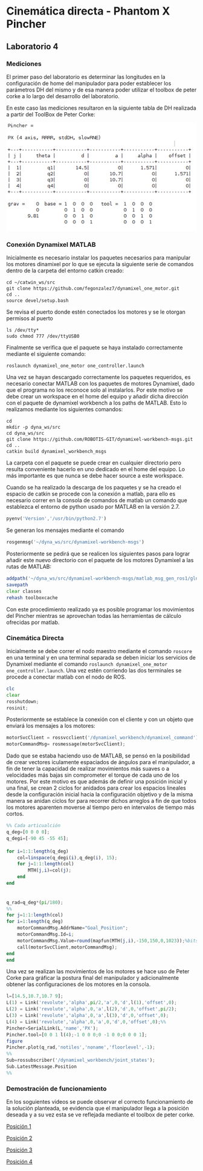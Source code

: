 # Cinemática directa - Phantom X Pincher
## Laboratorio 4
### Mediciones
El primer paso del laboratorio es determinar las longitudes en la configuración de home del manipulador para poder establecer los parámetros DH del mismo y de esa manera
poder utilizar el toolbox de peter corke a lo largo del desarrollo del laboratorio.

En este caso las mediciones resultaron en la siguiente tabla de DH realizada a partir del ToolBox de Peter Corke:

![Parámetros DH](/Img/DH.png)

### Conexión Dynamixel MATLAB
Inicialmente es necesario instalar los paquetes necesarios para manipular los motores dinamixel por lo que se ejecuta la siguiente serie de comandos dentro de la 
carpeta del entorno catkin creado:

```
cd ~/catwin_ws/src
git clone https://github.com/fegonzalez7/dynamixel_one_motor.git
cd ..
source devel/setup.bash
```

Se revisa el puerto donde estén conectados los motores y se le otorgan permisos al puerto

```
ls /dev/tty*
sudo chmod 777 /dev/ttyUSB0
```

Finalmente se verifica que el paquete se haya instalado correctamente mediante el siguiente comando:

```
roslaunch dynamixel_one_motor one_controller.launch
```

Una vez se hayan descargado correctamente los paquetes requeridos, es necesario conectar MATLAB con los paquetes de motores Dynamixel, dado que el programa no los
reconoce solo al instalarlos. Por este motivo se debe crear un workspace en el home del equipo y añadir dicha dirección con el paquete de dynamixel workbench a los
paths de MATLAB. Esto lo realizamos mediante los siguientes comandos:

```
cd 
mkdir -p dyna_ws/src
cd dyna_ws/src
git clone https://github.com/ROBOTIS-GIT/dynamixel-workbench-msgs.git
cd ..
catkin build dynamixel_workbench_msgs 
```

La carpeta con el paquete se puede crear en cualquier directorio pero resulta conveniente hacerlo en uno dedicado en el home del equipo. Lo más importante es que 
nunca se debe hacer source a este workspace.

Cuando se ha realizado la descarga de los paquetes y se ha creado el espacio de catkin se procede con la conexión a matlab, para ello es necesario correr en la
consola de comandos de matlab un comando que establezca el entorno de python usado por MATLAB en la versión 2.7.

```octave
pyenv('Version','/usr/bin/python2.7')
```

Se generan los mensajes mediante el comando
```octave
rosgenmsg('~/dyna_ws/src/dynamixel-workbench-msgs')
```

Posteriormente se pedirá que se realicen los siguientes pasos para lograr añadir este nuevo directorio con el paquete de los motores Dynamixel a las rutas de MATLAB:

```octave
addpath('~/dyna_ws/src/dynamixel-workbench-msgs/matlab_msg_gen_ros1/glnxa64/install/m')
savepath
clear classes
rehash toolboxcache
```

Con este procedimiento realizado ya es posible programar los movimientos del Pincher mientras se aprovechan todas las herramientas de cálculo ofrecidas por matlab.

### Cinemática Directa
Inicialmente se debe correr el nodo maestro mediante el comando `roscore` en una terminal y en una terminal separada se deben iniciar los servicios de Dynamixel
mediante el comando `roslaunch dynamixel_one_motor one_controller.launch`. Una vez estén corriendo las dos terminales se procede a conectar matlab con el nodo
de ROS.

```octave
clc
clear
rosshutdown;
rosinit;
```

Posteriormente se establece la conexión con el cliente y con un objeto que enviará los mensajes a los motores:

```octave
motorSvcClient = rossvcclient('/dynamixel_workbench/dynamixel_command');
motorCommandMsg= rosmessage(motorSvcClient);
```

Dado que se estaba haciendo uso de MATLAB, se pensó en la posibilidad de crear vectores iculamente espaciados de ángulos para el manipulador, a fin de tener la capacidad
de realizar movimientos más suaves o a velocidades más bajas sin comprometer el torque de cada uno de los motores. Por este motivo es que además de definir una
posición inicial y una final, se crean 2 ciclos for anidados para crear los espacios lineales desde la configuración inicial hacia la configuración objetivo y de la 
misma manera se anidan ciclos for para recorrer dichos arreglos a fin de que todos los motores aparenten moverse al tiempo pero en intervalos de tiempo más cortos.

```octave
%% Cada articualción
q_deg=[0 0 0 0];
q_degi=[-90 45 -55 45];

for i=1:1:length(q_deg)
    col=linspace(q_degi(i),q_deg(i), 15);
    for j=1:1:length(col)
        MTH(j,i)=col(j);
    end
end


q_rad=q_deg*(pi/180);
%%
for j=1:1:length(col)
for i=1:length(q_deg)
    motorCommandMsg.AddrName="Goal_Position";
    motorCommandMsg.Id=i;
    motorCommandMsg.Value=round(mapfun(MTH(j,i),-150,150,0,1023));%bits
    call(motorSvcClient,motorCommandMsg);
end
end
```

Una vez se realizan las movimientos de los motores se hace uso de Peter Corke para gráficar la postura final del manipulador y adicionalmente obtener las configuraciones de 
los motores en la consola.

```octave
l=[14.5,10.7,10.7 9];
L(1) = Link('revolute','alpha',pi/2,'a',0,'d',l(1),'offset',0);
L(2) = Link('revolute','alpha',0,'a',l(2),'d',0,'offset',pi/2);
L(3) = Link('revolute','alpha',0,'a',l(3),'d',0,'offset',0);
L(4) = Link('revolute','alpha',0,'a',0,'d',0,'offset',0);%%
Pincher=SerialLink(L,'name','PX');
Pincher.tool=[0 0 1 l(4);-1 0 0 0;0 -1 0 0;0 0 0 1];
figure
Pincher.plot(q_rad,'notiles','noname','floorlevel',-1);
%%
Sub=rossubscriber('/dynamixel_workbench/joint_states');
Sub.LatestMessage.Position
%%
```

### Demostración de funcionamiento

En los soguientes videos se puede observar el correcto funcionamiento de la solución planteada, se evidencia que el manipulador llega a la posición deseada y a su vez
esta se ve reflejada mediante el toolbox de peter corke.

[Posición 1](https://drive.google.com/file/d/1H4p4j9ZM5QESZhSPj9RuxHWtQJ7HGgWL/view?usp=sharing)

[Posición 2](https://drive.google.com/file/d/1H55qBK8w92ZwmyUKC_DXN_67MY-AfKel/view?usp=sharing)

[Posición 3](https://drive.google.com/file/d/1H87cpfcykmqIxSpTWsx59uY4QK08CXaO/view?usp=sharing)

[Posición 4](https://drive.google.com/file/d/1H-TNnDchlX4vOn9Ds8AQXJrZXUjJjBRJ/view?usp=sharing)

